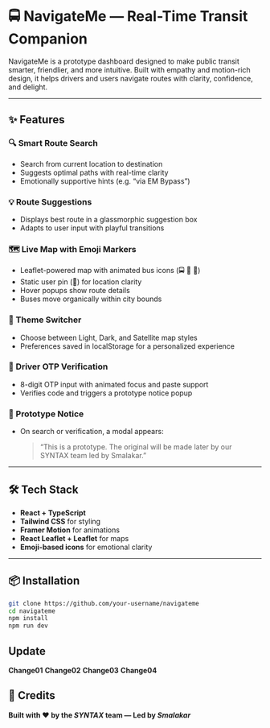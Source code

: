 # 🚍 NavigateMe — Real-Time Transit Companion

NavigateMe is a prototype dashboard designed to make public transit smarter, friendlier, and more intuitive. Built with empathy and motion-rich design, it helps drivers and users navigate routes with clarity, confidence, and delight.

---

## ✨ Features

### 🔍 Smart Route Search
- Search from current location to destination
- Suggests optimal paths with real-time clarity
- Emotionally supportive hints (e.g. “via EM Bypass”)

### 💡 Route Suggestions
- Displays best route in a glassmorphic suggestion box
- Adapts to user input with playful transitions

### 🗺️ Live Map with Emoji Markers
- Leaflet-powered map with animated bus icons (🚍 🚌 🚐)
- Static user pin (📍) for location clarity
- Hover popups show route details
- Buses move organically within city bounds

### 🎨 Theme Switcher
- Choose between Light, Dark, and Satellite map styles
- Preferences saved in localStorage for a personalized experience

### 🔐 Driver OTP Verification
- 8-digit OTP input with animated focus and paste support
- Verifies code and triggers a prototype notice popup

### 🚧 Prototype Notice
- On search or verification, a modal appears:
  > “This is a prototype. The original will be made later by our SYNTAX team led by Smalakar.”

---

## 🛠️ Tech Stack

- **React + TypeScript**
- **Tailwind CSS** for styling
- **Framer Motion** for animations
- **React Leaflet + Leaflet** for maps
- **Emoji-based icons** for emotional clarity

---

## 📦 Installation

```bash
git clone https://github.com/your-username/navigateme
cd navigateme
npm install
npm run dev
```
## Update
**Change01**
**Change02**
**Change03**
**Change04**




## 👥 Credits

**Built with ❤️ by the _SYNTAX_ team — Led by _Smalakar_**
